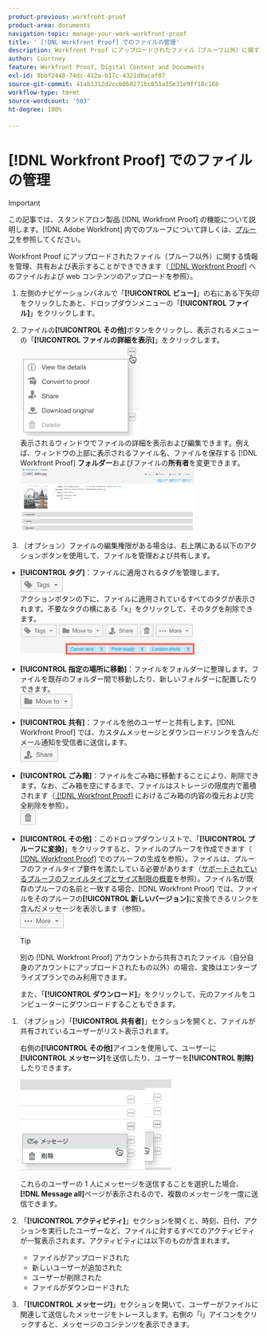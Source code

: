 ```yaml
---
product-previous: workfront-proof
product-area: documents
navigation-topic: manage-your-work-workfront-proof
title: ' [!DNL Workfront Proof] でのファイルの管理'
description: Workfront Proof にアップロードされたファイル（プルーフ以外）に関する情報を管理、共有および表示することができできます（「Workfront Proof へのファイルおよび web コンテンツのアップロード」を参照）。
author: Courtney
feature: Workfront Proof, Digital Content and Documents
exl-id: 9bbf2448-74dc-412a-b17c-4321d0acaf07
source-git-commit: 41ab1312d2ccb8b8271bc851a35e31e9ff18c16b
workflow-type: tm+mt
source-wordcount: '503'
ht-degree: 100%

---
```


# [!DNL Workfront Proof] でのファイルの管理

>[!IMPORTANT]
>
>この記事では、スタンドアロン製品 [!DNL Workfront Proof] の機能について説明します。[!DNL Adobe Workfront] 内でのプルーフについて詳しくは、[プルーフ](../../../review-and-approve-work/proofing/proofing.md)を参照してください。

Workfront Proof にアップロードされたファイル（プルーフ以外）に関する情報を管理、共有および表示することができできます（[ [!DNL Workfront Proof]](../../../workfront-proof/wp-work-proofsfiles/create-proofs-and-files/upload-files-web-content.md) へのファイルおよび web コンテンツのアップロードを参照）。

1. 左側のナビゲーションパネルで「**[!UICONTROL ビュー]**」の右にある下矢印をクリックしたあと、ドロップダウンメニューの「**[!UICONTROL ファイル]**」をクリックします。

1. ファイルの&#x200B;**[!UICONTROL その他]**&#x200B;ボタンをクリックし、表示されるメニューの「**[!UICONTROL ファイルの詳細を表示]**」をクリックします。\
   ![](assets/click-more-then-view-file-details.png)\
   表示されるウィンドウでファイルの詳細を表示および編集できます。例えば、ウィンドウの上部に表示されるファイル名、ファイルを保存する [!DNL Workfront Proof] **フォルダー**&#x200B;およびファイルの&#x200B;**所有者**&#x200B;を変更できます。\
   ![](assets/file-details-page-350x129.png)

1. （オプション）ファイルの編集権限がある場合は、右上隅にある以下のアクションボタンを使用して、ファイルを管理および共有します。

* **[!UICONTROL タグ]**：ファイルに適用されるタグを管理します。\
   ![](assets/tags-button.png)\
   アクションボタンの下に、ファイルに適用されているすべてのタグが表示されます。不要なタグの横にある「x」をクリックして、そのタグを削除できます。\
   ![](assets/view-file-tags-350x64.png)

* **[!UICONTROL 指定の場所に移動]**：ファイルをフォルダーに整理します。ファイルを既存のフォルダー間で移動したり、新しいフォルダーに配置したりできます。\
   ![](assets/folder-button.png)

* **[!UICONTROL 共有]**：ファイルを他のユーザーと共有します。[!DNL Workfront Proof] では、カスタムメッセージとダウンロードリンクを含んだメール通知を受信者に送信します。\
   ![](assets/share-button.png)

* **[!UICONTROL ごみ箱]**：ファイルをごみ箱に移動することにより、削除できます。なお、ごみ箱を空にするまで、ファイルはストレージの限度内で蓄積されます（[ [!DNL Workfront Proof]](../../../workfront-proof/wp-work-proofsfiles/manage-your-work/restore-and-empty-trash.md) におけるごみ箱の内容の復元および完全削除を参照）。\
   ![](assets/trash-button.png)

* **[!UICONTROL その他]**：このドロップダウンリストで、「**[!UICONTROL プルーフに変換]**」をクリックすると、ファイルのプルーフを作成できます（[ [!DNL Workfront Proof]](../../../workfront-proof/wp-work-proofsfiles/create-proofs-and-files/generate-proofs.md) でのプルーフの生成を参照）。ファイルは、プルーフのファイルタイプ要件を満たしている必要があります（[サポートされているプルーフのファイルタイプとサイズ制限の概要](../../../review-and-approve-work/proofing/proofing-overview/supported-proofing-file-types.md)を参照）。ファイル名が既存のプルーフの名前と一致する場合、[!DNL Workfront Proof] では、ファイルをそのプルーフの&#x200B;**[!UICONTROL 新しいバージョン]**&#x200B;に変換できるリンクを含んだメッセージを表示します（参照）。\
   ![](assets/more-button-text-version.png)

  >[!TIP]
  >
  >別の [!DNL Workfront Proof] アカウントから共有されたファイル（自分自身のアカウントにアップロードされたもの以外）の場合、変換はエンタープライズプランでのみ利用できます。

  また、「**[!UICONTROL ダウンロード]**」をクリックして、元のファイルをコンピューターにダウンロードすることもできます。

1. （オプション）「**[!UICONTROL 共有者]**」セクションを開くと、ファイルが共有されているユーザーがリスト表示されます。

   右側の&#x200B;**[!UICONTROL その他]**&#x200B;アイコンを使用して、ユーザーに&#x200B;**[!UICONTROL メッセージ]**&#x200B;を送信したり、ユーザーを&#x200B;**[!UICONTROL 削除]**&#x200B;したりできます。

   ![](assets/message-and-remove.png)

   これらのユーザーの 1 人にメッセージを送信することを選択した場合、**[!DNL Message all]**&#x200B;ページが表示されるので、複数のメッセージを一度に送信できます。

1. 「**[!UICONTROL アクティビティ]**」セクションを開くと、時刻、日付、アクションを実行したユーザーなど、ファイルに対するすべてのアクティビティが一覧表示されます。アクティビティには以下のものが含まれます。

   * ファイルがアップロードされた
   * 新しいユーザーが追加された
   * ユーザーが削除された
   * ファイルがダウンロードされた

1. 「**[!UICONTROL メッセージ]**」セクションを開いて、ユーザーがファイルに関連して送信したメッセージをトレースします。右側の「i」アイコンをクリックすると、メッセージのコンテンツを表示できます。
